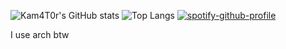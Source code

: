 ![Kam4T0r's GitHub stats](https://github-readme-stats.vercel.app/api?username=Kam4T0r&theme=transparent&show_icons=true)
![Top Langs](https://github-readme-stats.vercel.app/api/top-langs/?username=Kam4T0r&theme=transparent&show_icons=true&layout=compact)
[![spotify-github-profile](https://spotify-github-profile.kittinanx.com/api/view?uid=31wp6sped4tlgvh6vt3hecw7j3ee&cover_image=true&theme=default&show_offline=true&background_color=121212&interchange=true)](https://github.com/kittinan/spotify-github-profile)

I use arch btw
